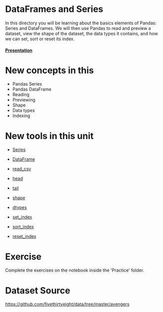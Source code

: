 # DataFrames and Series

In this directory you will be learning about the basics elements of Pandas: Series and DataFrames.
We will then use Pandas to read and preview a dataset, view the shape of the dataset, the data types it contains, and how we can set, sort or reset its index.

#### [Presentation](https://docs.google.com/presentation/d/1GSbYJUCj15IJs8tSzQGbZdYd3lj27dZcAfyWCEb0FXg/edit?usp=sharing)

# New concepts in this 
- Pandas Series
- Pandas DataFrame
- Reading
- Previewing
- Shape
- Data types
- Indexing

# New tools in this unit

- [Series](https://pandas.pydata.org/pandas-docs/stable/generated/pandas.Series.html)

- [DataFrame](https://pandas.pydata.org/pandas-docs/stable/generated/pandas.DataFrame.html)

- [read_csv](https://pandas.pydata.org/pandas-docs/stable/generated/pandas.read_csv.html)

- [head](https://pandas.pydata.org/pandas-docs/stable/generated/pandas.DataFrame.head.html)

- [tail](https://pandas.pydata.org/pandas-docs/stable/generated/pandas.DataFrame.tail.html)

- [shape](https://pandas.pydata.org/pandas-docs/stable/generated/pandas.DataFrame.shape.html)

- [dtypes](https://pandas.pydata.org/pandas-docs/stable/generated/pandas.DataFrame.shape.html)

- [set_index](https://pandas.pydata.org/pandas-docs/stable/generated/pandas.DataFrame.set_index.html)

- [sort_index](https://pandas.pydata.org/pandas-docs/stable/generated/pandas.DataFrame.sort_index.html)

- [reset_index](https://pandas.pydata.org/pandas-docs/stable/generated/pandas.DataFrame.reset_index.html)


# Exercise

Complete the exercises on the notebook inside the 'Practice' folder.

# Dataset Source

https://github.com/fivethirtyeight/data/tree/master/avengers
